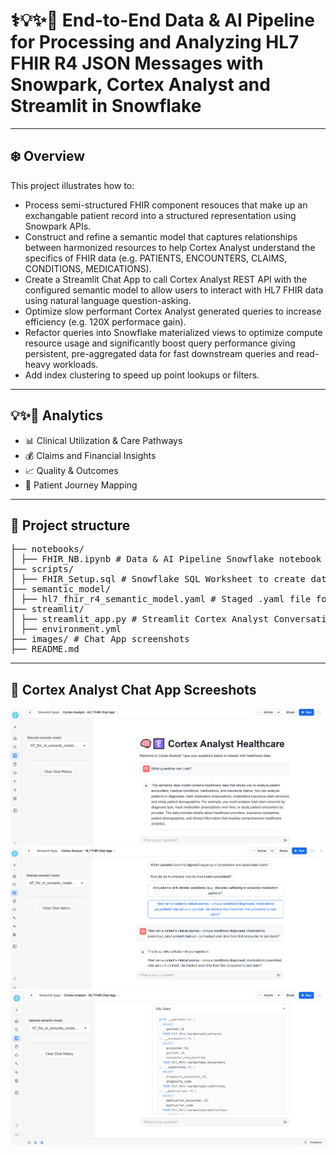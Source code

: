 # ⚕️💡✨🧠 End-to-End Data & AI Pipeline for Processing and Analyzing HL7 FHIR R4 JSON Messages with Snowpark, Cortex Analyst and Streamlit in Snowflake

---

## ❄️ Overview

This project illustrates how to:
- Process semi-structured FHIR component resouces that make up an exchangable patient record into a structured representation using Snowpark APIs. 
- Construct and refine a semantic model that captures relationships between harmonized resources to help Cortex Analyst understand the specifics of FHIR data (e.g. PATIENTS, ENCOUNTERS, CLAIMS, CONDITIONS, MEDICATIONS).
- Create a Streamlit Chat App to call Cortex Analyst REST API with the configured semantic model to allow users to interact with HL7 FHIR data using natural language question-asking.
- Optimize slow performant Cortex Analyst generated queries to increase efficiency (e.g. 120X performace gain).
- Refactor queries into Snowflake materialized views to optimize compute resource usage and significantly boost query performance giving persistent, pre-aggregated data for fast downstream queries and read-heavy workloads.
- Add index clustering to speed up point lookups or filters.

---

## 💡✨🧠 Analytics

- 📊 Clinical Utilization & Care Pathways
- 💰 Claims and Financial Insights
- 📈 Quality & Outcomes
- 🧩 Patient Journey Mapping

---

## 📂 Project structure
<pre>
├── notebooks/
│ ├── FHIR_NB.ipynb # Data & AI Pipeline Snowflake notebook
├── scripts/
│ ├── FHIR_Setup.sql # Snowflake SQL Worksheet to create database, schema, warehouse, and notebook
├── semantic_model/
│ ├── hl7_fhir_r4_semantic_model.yaml # Staged .yaml file for the Semantic Model over healthcare data constructed using Cortex Analyst guided setup, then manually refined
├── streamlit/
│ ├── streamlit_app.py # Streamlit Cortex Analyst Conversational App text-to-SQL Q&A
│ ├── environment.yml 
├── images/ # Chat App screenshots
├── README.md
</pre>

---

## 📎 Cortex Analyst Chat App Screeshots

![FHIR_Chat_SM](images/Cortex_Analyst_Chat_App1.png)
![FHIR_Chat_QA](images/Cortex_Analyst_Chat_App2.png)
![FHIR_Chat_SQL](images/Cortex_Analyst_Chat_App3.png)




